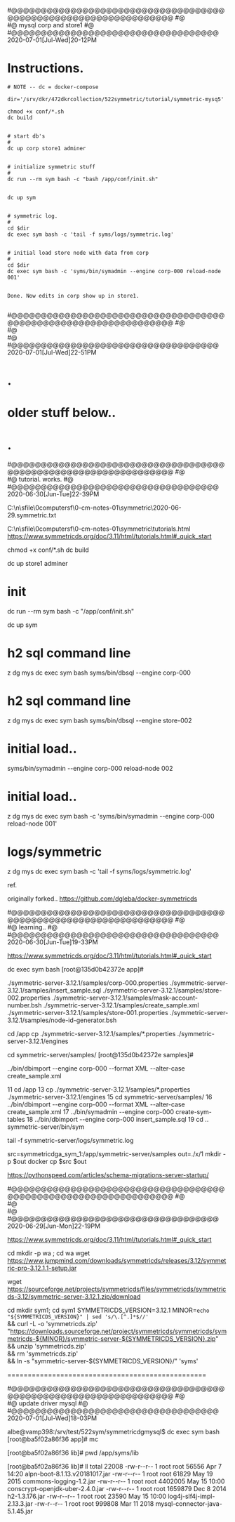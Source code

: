 
#@@@@@@@@@@@@@@@@@@@@@@@@@@@@@@@@@@@@@@@@@@@@@@@@@@@@@@@@@@@@@@@@
#@  
#@  mysql corp and store1
#@  
#@@@@@@@@@@@@@@@@@@@@@@@@@@@@@@@@@@@   2020-07-01[Jul-Wed]20-12PM 

# Instructions.

```
# NOTE -- dc = docker-compose

dir='/srv/dkr/472dkrcollection/522symmetric/tutorial/symmetric-mysq5'

chmod +x conf/*.sh
dc build


# start db's
#
dc up corp store1 adminer


# initialize symmetric stuff
#
dc run --rm sym bash -c "bash /app/conf/init.sh"


dc up sym


# symmetric log.
#
cd $dir
dc exec sym bash -c 'tail -f syms/logs/symmetric.log'


# initial load store node with data from corp
#
cd $dir
dc exec sym bash -c 'syms/bin/symadmin --engine corp-000 reload-node 001'


Done. Now edits in corp show up in store1.


```








#@@@@@@@@@@@@@@@@@@@@@@@@@@@@@@@@@@@@@@@@@@@@@@@@@@@@@@@@@@@@@@@@
#@  
#@  
#@  
#@@@@@@@@@@@@@@@@@@@@@@@@@@@@@@@@@@@   2020-07-01[Jul-Wed]22-51PM 


# .

# older stuff below..

# .



#@@@@@@@@@@@@@@@@@@@@@@@@@@@@@@@@@@@@@@@@@@@@@@@@@@@@@@@@@@@@@@@@
#@  
#@  tutorial. works.
#@  
#@@@@@@@@@@@@@@@@@@@@@@@@@@@@@@@@@@@   2020-06-30[Jun-Tue]22-39PM 

C:\n\sfile\0computersf\0-cm-notes-01\symmetric\2020-06-29.symmetric.txt

C:\n\sfile\0computersf\0-cm-notes-01\symmetric\tutorials.html
https://www.symmetricds.org/doc/3.11/html/tutorials.html#_quick_start


chmod +x conf/*.sh
dc build

dc up store1 adminer

# init

dc run --rm sym bash -c "/app/conf/init.sh"

dc up sym


# h2 sql command line

z dg mys
dc exec sym bash
syms/bin/dbsql --engine corp-000


# h2 sql command line

z dg mys
dc exec sym bash
syms/bin/dbsql --engine store-002

# initial load..

syms/bin/symadmin --engine corp-000 reload-node 002

# initial load..

z dg mys
dc exec sym bash -c 'syms/bin/symadmin --engine corp-000 reload-node 001'


# logs/symmetric

z dg mys
dc exec sym bash -c 'tail -f syms/logs/symmetric.log'



ref.

originally forked..
	https://github.com/dgleba/docker-symmetricds


#@@@@@@@@@@@@@@@@@@@@@@@@@@@@@@@@@@@@@@@@@@@@@@@@@@@@@@@@@@@@@@@@
#@  
#@  learning..
#@  
#@@@@@@@@@@@@@@@@@@@@@@@@@@@@@@@@@@@   2020-06-30[Jun-Tue]19-33PM 


https://www.symmetricds.org/doc/3.11/html/tutorials.html#_quick_start


dc exec sym bash
[root@135d0b42372e app]#


./symmetric-server-3.12.1/samples/corp-000.properties
./symmetric-server-3.12.1/samples/insert_sample.sql
./symmetric-server-3.12.1/samples/store-002.properties
./symmetric-server-3.12.1/samples/mask-account-number.bsh
./symmetric-server-3.12.1/samples/create_sample.xml
./symmetric-server-3.12.1/samples/store-001.properties
./symmetric-server-3.12.1/samples/node-id-generator.bsh

cd /app
cp ./symmetric-server-3.12.1/samples/*.properties  ./symmetric-server-3.12.1/engines


cd symmetric-server/samples/
[root@135d0b42372e samples]#

../bin/dbimport --engine corp-000 --format XML --alter-case create_sample.xml




   11  cd /app
   13  cp ./symmetric-server-3.12.1/samples/*.properties  ./symmetric-server-3.12.1/engines
   15  cd symmetric-server/samples/
   16  ../bin/dbimport --engine corp-000 --format XML --alter-case create_sample.xml
   17  ../bin/symadmin --engine corp-000 create-sym-tables
   18  ../bin/dbimport --engine corp-000 insert_sample.sql
   19  cd ..
symmetric-server/bin/sym

 
tail -f symmetric-server/logs/symmetric.log


src=symmetricdga_sym_1:/app/symmetric-server/samples
out=./x/1
mkdir -p $out
docker cp $src $out


https://pythonspeed.com/articles/schema-migrations-server-startup/



#@@@@@@@@@@@@@@@@@@@@@@@@@@@@@@@@@@@@@@@@@@@@@@@@@@@@@@@@@@@@@@@@
#@  
#@  
#@  
#@@@@@@@@@@@@@@@@@@@@@@@@@@@@@@@@@@@   2020-06-29[Jun-Mon]22-19PM 


https://www.symmetricds.org/doc/3.11/html/tutorials.html#_quick_start


cd
mkdir -p wa ; cd wa
wget https://www.jumpmind.com/downloads/symmetricds/releases/3.12/symmetric-pro-3.12.1.1-setup.jar


wget https://sourceforge.net/projects/symmetricds/files/symmetricds/symmetricds-3.12/symmetric-server-3.12.1.zip/download


cd
mkdir sym1; cd sym1
SYMMETRICDS_VERSION=3.12.1
MINOR=`echo "${SYMMETRICDS_VERSION}" | sed 's/\.[^.]*$//'` \
 && curl -L -o 'symmetricds.zip' "https://downloads.sourceforge.net/project/symmetricds/symmetricds/symmetricds-${MINOR}/symmetric-server-${SYMMETRICDS_VERSION}.zip" \
 && unzip 'symmetricds.zip' \
 && rm 'symmetricds.zip' \
 && ln -s "symmetric-server-${SYMMETRICDS_VERSION}/" 'syms'

=================================================




#@@@@@@@@@@@@@@@@@@@@@@@@@@@@@@@@@@@@@@@@@@@@@@@@@@@@@@@@@@@@@@@@
#@  
#@  update driver mysql
#@  
#@@@@@@@@@@@@@@@@@@@@@@@@@@@@@@@@@@@   2020-07-01[Jul-Wed]18-03PM 


albe@vamp398:/srv/test/522sym/symmetricdgmysql$ dc exec sym bash
[root@ba5f02a86f36 app]# mc

[root@ba5f02a86f36 lib]# pwd
/app/syms/lib

[root@ba5f02a86f36 lib]# ll
total 22008
-rw-r--r-- 1 root root   56556 Apr  7 14:20 alpn-boot-8.1.13.v20181017.jar
-rw-r--r-- 1 root root   61829 May 19  2015 commons-logging-1.2.jar
-rw-r--r-- 1 root root 4402005 May 15 10:00 conscrypt-openjdk-uber-2.4.0.jar
-rw-r--r-- 1 root root 1659879 Dec  8  2014 h2-1.3.176.jar
-rw-r--r-- 1 root root   23590 May 15 10:00 log4j-slf4j-impl-2.13.3.jar
-rw-r--r-- 1 root root  999808 Mar 11  2018 mysql-connector-java-5.1.45.jar




